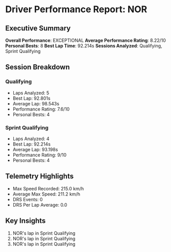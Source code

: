 # Driver Performance Report: NOR
## Executive Summary
**Overall Performance**: EXCEPTIONAL
**Average Performance Rating**: 8.22/10
**Personal Bests**: 8
**Best Lap Time**: 92.214s
**Sessions Analyzed**: Qualifying, Sprint Qualifying

## Session Breakdown
### Qualifying
- Laps Analyzed: 5
- Best Lap: 92.801s
- Average Lap: 98.543s
- Performance Rating: 7.6/10
- Personal Bests: 4

### Sprint Qualifying
- Laps Analyzed: 4
- Best Lap: 92.214s
- Average Lap: 93.198s
- Performance Rating: 9/10
- Personal Bests: 4

## Telemetry Highlights
- Max Speed Recorded: 215.0 km/h
- Average Max Speed: 211.2 km/h
- DRS Events: 0
- DRS Per Lap Average: 0.0

## Key Insights
1. NOR's lap in Sprint Qualifying
2. NOR's lap in Sprint Qualifying
3. NOR's lap in Sprint Qualifying
